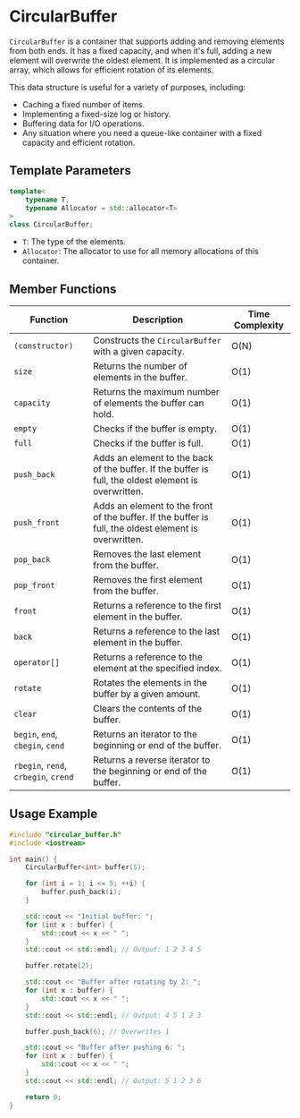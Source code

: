 # CircularBuffer

`CircularBuffer` is a container that supports adding and removing elements from both ends. It has a fixed capacity, and when it's full, adding a new element will overwrite the oldest element. It is implemented as a circular array, which allows for efficient rotation of its elements.

This data structure is useful for a variety of purposes, including:
- Caching a fixed number of items.
- Implementing a fixed-size log or history.
- Buffering data for I/O operations.
- Any situation where you need a queue-like container with a fixed capacity and efficient rotation.

## Template Parameters

```cpp
template<
    typename T,
    typename Allocator = std::allocator<T>
>
class CircularBuffer;
```

- `T`: The type of the elements.
- `Allocator`: The allocator to use for all memory allocations of this container.

## Member Functions

| Function | Description | Time Complexity |
|----------|-------------|-----------------|
| `(constructor)` | Constructs the `CircularBuffer` with a given capacity. | O(N) |
| `size` | Returns the number of elements in the buffer. | O(1) |
| `capacity` | Returns the maximum number of elements the buffer can hold. | O(1) |
| `empty` | Checks if the buffer is empty. | O(1) |
| `full` | Checks if the buffer is full. | O(1) |
| `push_back` | Adds an element to the back of the buffer. If the buffer is full, the oldest element is overwritten. | O(1) |
| `push_front` | Adds an element to the front of the buffer. If the buffer is full, the oldest element is overwritten. | O(1) |
| `pop_back` | Removes the last element from the buffer. | O(1) |
| `pop_front` | Removes the first element from the buffer. | O(1) |
| `front` | Returns a reference to the first element in the buffer. | O(1) |
| `back` | Returns a reference to the last element in the buffer. | O(1) |
| `operator[]` | Returns a reference to the element at the specified index. | O(1) |
| `rotate` | Rotates the elements in the buffer by a given amount. | O(1) |
| `clear` | Clears the contents of the buffer. | O(1) |
| `begin`, `end`, `cbegin`, `cend` | Returns an iterator to the beginning or end of the buffer. | O(1) |
| `rbegin`, `rend`, `crbegin`, `crend` | Returns a reverse iterator to the beginning or end of the buffer. | O(1) |

## Usage Example

```cpp
#include "circular_buffer.h"
#include <iostream>

int main() {
    CircularBuffer<int> buffer(5);

    for (int i = 1; i <= 5; ++i) {
        buffer.push_back(i);
    }

    std::cout << "Initial buffer: ";
    for (int x : buffer) {
        std::cout << x << " ";
    }
    std::cout << std::endl; // Output: 1 2 3 4 5

    buffer.rotate(2);

    std::cout << "Buffer after rotating by 2: ";
    for (int x : buffer) {
        std::cout << x << " ";
    }
    std::cout << std::endl; // Output: 4 5 1 2 3

    buffer.push_back(6); // Overwrites 1

    std::cout << "Buffer after pushing 6: ";
    for (int x : buffer) {
        std::cout << x << " ";
    }
    std::cout << std::endl; // Output: 5 1 2 3 6

    return 0;
}
```
